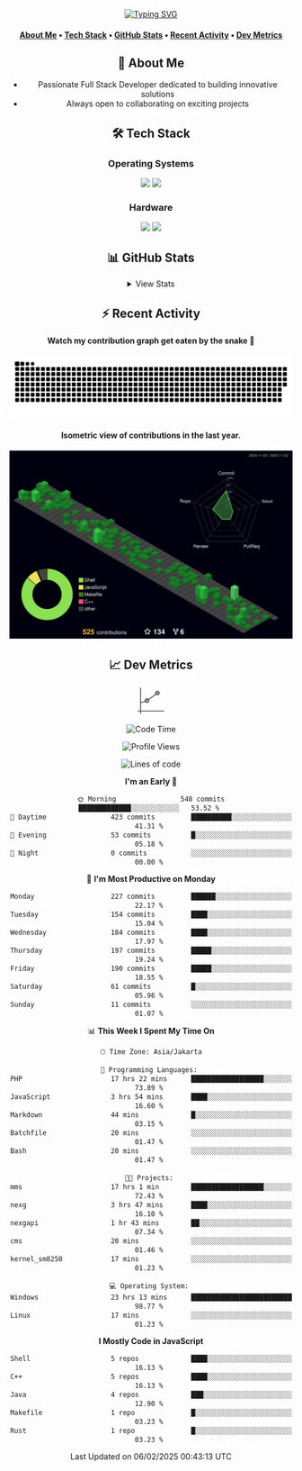 <div align="center" style="max-width: 900px; margin: auto;">
<a href="https://github.com/thunderkex">
  <img src="https://readme-typing-svg.herokuapp.com?font=Fira+Code&pause=1000&center=true&vCenter=true&width=435&lines=Ha+ha!+I+am+here!;Told+you+a+storm+was+coming!" alt="Typing SVG" />
</a>

<h4>
  <b><a href="#about-me">About Me</a></b>
  •
  <b><a href="#tech-stack">Tech Stack</a></b>
  •
  <b><a href="#github-stats">GitHub Stats</a></b>
  •
  <a href="#recent-activity">Recent Activity</a>
  •
  <a href="#dev-metrics">Dev Metrics</a>
</h4>

## 👋 About Me
- Passionate Full Stack Developer dedicated to building innovative solutions
- Always open to collaborating on exciting projects

## 🛠️ Tech Stack
### Operating Systems
<a href="#"><img src="https://img.shields.io/badge/Linux-FCC624?style=flat&logo=linux&logoColor=black"></a>
<a href="#"><img src="https://img.shields.io/badge/Windows-0078D6?style=flat&logo=windows&logoColor=white"></a>

### Hardware
<a href="#"><img src="https://img.shields.io/badge/Raspberry%20Pi-C51A4A?style=flat&logo=raspberrypi&logoColor=white"></a>
<a href="#"><img src="https://img.shields.io/badge/Arduino-00979D?style=flat&logo=Arduino&logoColor=white"></a>

## 📊 GitHub Stats
<details>
<summary>View Stats</summary>
<img src="https://streak-stats.demolab.com?user=thunderkex&theme=tokyonight-duo&border_radius=20" alt="Streak Stats" />
<img src="https://github-readme-stats.vercel.app/api?username=thunderkex&show_icons=true&theme=tokyonight&hide_border=true" alt="GitHub Stats" />
</details>

## ⚡ Recent Activity
<h4>Watch my contribution graph get eaten by the snake 🐍</h4>
<img width="900em" alt="thunderkex's Github commit snake" src="https://raw.githubusercontent.com/thunderkex/thunderkex/output/grid-snake-ov.svg" />

<h4>Isometric view of contributions in the last year.</h4>
<a href="./profile-3d-contrib/profile-night-green.svg">
	<img width="900em" src="./profile-3d-contrib/profile-night-green.svg">
</a>

## 📈 Dev Metrics
<img src="https://github.com/thunderkex/thunderkex/blob/main/shitspace/metrics.gif?raw=true" width="50px" alt="Metrics" />

<!--START_SECTION:waka-->
![Code Time](http://img.shields.io/badge/Code%20Time-1%2C007%20hrs%209%20mins-blue)

![Profile Views](http://img.shields.io/badge/Profile%20Views-31-blue)

![Lines of code](https://img.shields.io/badge/From%20Hello%20World%20I%27ve%20Written-3.4%20million%20lines%20of%20code-blue)

**I'm an Early 🐤** 

```text
🌞 Morning                548 commits         █████████████░░░░░░░░░░░░   53.52 % 
🌆 Daytime                423 commits         ██████████░░░░░░░░░░░░░░░   41.31 % 
🌃 Evening                53 commits          █░░░░░░░░░░░░░░░░░░░░░░░░   05.18 % 
🌙 Night                  0 commits           ░░░░░░░░░░░░░░░░░░░░░░░░░   00.00 % 
```
📅 **I'm Most Productive on Monday** 

```text
Monday                   227 commits         ██████░░░░░░░░░░░░░░░░░░░   22.17 % 
Tuesday                  154 commits         ████░░░░░░░░░░░░░░░░░░░░░   15.04 % 
Wednesday                184 commits         ████░░░░░░░░░░░░░░░░░░░░░   17.97 % 
Thursday                 197 commits         █████░░░░░░░░░░░░░░░░░░░░   19.24 % 
Friday                   190 commits         █████░░░░░░░░░░░░░░░░░░░░   18.55 % 
Saturday                 61 commits          █░░░░░░░░░░░░░░░░░░░░░░░░   05.96 % 
Sunday                   11 commits          ░░░░░░░░░░░░░░░░░░░░░░░░░   01.07 % 
```

📊 **This Week I Spent My Time On** 

```text
🕑︎ Time Zone: Asia/Jakarta

💬 Programming Languages: 
PHP                      17 hrs 22 mins      ██████████████████░░░░░░░   73.89 % 
JavaScript               3 hrs 54 mins       ████░░░░░░░░░░░░░░░░░░░░░   16.60 % 
Markdown                 44 mins             █░░░░░░░░░░░░░░░░░░░░░░░░   03.15 % 
Batchfile                20 mins             ░░░░░░░░░░░░░░░░░░░░░░░░░   01.47 % 
Bash                     20 mins             ░░░░░░░░░░░░░░░░░░░░░░░░░   01.47 % 

🐱‍💻 Projects: 
mms                      17 hrs 1 min        ██████████████████░░░░░░░   72.43 % 
nexg                     3 hrs 47 mins       ████░░░░░░░░░░░░░░░░░░░░░   16.10 % 
nexgapi                  1 hr 43 mins        ██░░░░░░░░░░░░░░░░░░░░░░░   07.34 % 
cms                      20 mins             ░░░░░░░░░░░░░░░░░░░░░░░░░   01.46 % 
kernel_sm8250            17 mins             ░░░░░░░░░░░░░░░░░░░░░░░░░   01.23 % 

💻 Operating System: 
Windows                  23 hrs 13 mins      █████████████████████████   98.77 % 
Linux                    17 mins             ░░░░░░░░░░░░░░░░░░░░░░░░░   01.23 % 
```

**I Mostly Code in JavaScript** 

```text
Shell                    5 repos             ████░░░░░░░░░░░░░░░░░░░░░   16.13 % 
C++                      5 repos             ████░░░░░░░░░░░░░░░░░░░░░   16.13 % 
Java                     4 repos             ███░░░░░░░░░░░░░░░░░░░░░░   12.90 % 
Makefile                 1 repo              █░░░░░░░░░░░░░░░░░░░░░░░░   03.23 % 
Rust                     1 repo              █░░░░░░░░░░░░░░░░░░░░░░░░   03.23 % 
```

 Last Updated on 06/02/2025 00:43:13 UTC
<!--END_SECTION:waka-->
</div>
